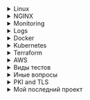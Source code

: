 
<details>
<summary>Linux</summary>
Hard link vs soft link
A hard link is a file all its own, and the file references or points to the exact spot on a hard drive where the Inode stores the data.
A soft link isn't a separate file, it points to the name of the original file, rather than to a spot on the hard drive.

а) Жесткая ссылка не может быть создана для каталогов. Жесткая ссылка может быть создана только для файла.
б) Символические ссылки или симлинки могут ссылаться на каталог.

что в Линукс отвечает за открытие файлов?

- Inode
inode  или индексный дескриптор — это структура данных в которой хранится метаинформация о стандартных файлах, каталогах или других объектах файловой системы, кроме непосредственно данных и имени.
Ну то есть , грубо говоря, что на 1 файл или директорию тратится 1 inode
На случай если кончились inode, заклинаний не подскажу. Так что для разделов в которы плодятся мелкие файлы следует грамотно выбирать файловую систему или нпйти и удалить все мелкие нулевые файлы.
Пример, мы как-то давно использовали btrfs для хранения множества мелких файлов тк в ней inode создаются динамически
Поискать нулевые файлы



- Как узнать оболочку линукс?
echo $0

Что такое образ initrd?

Начальный RAM-диск (initrd) – это исходная корневая файловая система, которая монтируется до того, как будет доступна настоящая корневая файловая система.
Initrd привязан к ядру и загружен как часть процедуры загрузки ядра.

- SUID SGID Sticky bit
SUID: если установлен бит setuid, когда файл выполняется пользователем, процесс будет иметь те же права, что и владелец исполняемого файла.
SGID: То же  самое что SUID, но только для групп
Sticky bit:  в основном это касается папок, подразумевает, файл или папка, созданные в папке с поддержкой stickybit, могут быть удалены только владельцем. Например , исползование sticky-бита – это /tmp, где каждый пользователь имеет разрешение на запись, но удалить его могут только пользователи, владеющие файлом.

- Состояния процессов:
```
Running (R):
Процесс либо выполняется на процессоре, либо готов к выполнению (ожидает своей очереди).

Sleeping (S или D):
Interruptible sleep (S): Процесс спит (ожидает завершения какого-либо события, например, ввода-вывода) и может быть прерван сигналом.
Uninterruptible sleep (D): Процесс находится в состоянии сна и не может быть прерван сигналом. Обычно это состояние связано с ожиданием завершения операций ввода-вывода.

Stopped (T):
Процесс остановлен, обычно сигналом (например, SIGSTOP или SIGTSTP), и ожидает дальнейших инструкций. Процесс может быть возобновлен с помощью сигнала SIGCONT.

Zombie (Z):
Процесс завершил выполнение, но его запись в таблице процессов ещё не удалена, так как родительский процесс ещё не вызвал wait() для получения статуса завершения. Это состояние временно и длится до того, как родительский процесс обработает завершение дочернего процесса.

Traced (t):
Процесс находится под контролем отладчика (например, gdb).

Idle (I):
В некоторых версиях ядра или инструментов мониторинга может присутствовать это состояние, обозначающее, что процесс ничего не делает, но при этом не находится в ожидании, как в Sleeping.
```

- Что такое zombie процесс?
В Linux (и других Unix-подобных операционных системах) процесс-зомби (zombie process) — это процесс, который завершил своё выполнение, но его запись в таблице процессов всё ещё сохраняется. Это происходит, когда процесс завершает своё выполнение, но его родительский процесс не вызвал системный вызов wait() для получения кода завершения дочернего процесса.

- Основные системные вызовы:
```
- open - открыть файл
- read - пытается читать из файлового дискриптора
- write - пытается записать в файловый дескриптор
- close - закрывает файл после чтения или записи
- fork - создает новый дочерний процесс
- execve - выполняет исполняемый файл
- kill - послать сигнал
```

- Самые популярные сигралы kill
```
15 SIGTERM По умолчанию без параметров. Корректное завершение
9 SIGKILL Немедленное завершение процесса
2 SIGNINT Прерывание процесса (обычно Ctrl + C)
HUP перечиьывает демон или конфигурацию (например, kill HUP PID)

```

Что такое уровни запуска в linux и как их изменить?

Уровень выполнения – это состояние init и всей системы, которое определяет, какие системные службы работают, и они идентифицируются по номерам.

Существует 7 различных уровней выполнения (уровень выполнения 0-6) в системе Linux для различных целей.

```
0: Halt System (To shutdown the system)
1: Single user mode
2: Basic multi user mode without NFS
3: Full multi user mode (text based)
4: unused
5: Multi user mode with Graphical User Interface
6: Reboot System
```

47. Команда TOP
RES (Resident Set Size): Это объем физической памяти (RAM), который используется процессом в данный момент. Включает: Текущие разделяемые библиотеки, а также физическую память, занятую процессом.

VIRT (Virtual Memory Size): Что показывает: Это общий объем виртуальной памяти, используемой процессом. Включает: Все кодовые, данные и разделяемые библиотеки, а также память, выделенную, но не использованную (т.е. не загруженную в RAM).


48. Что такое SeLinux?


SELinux – это аббревиатура от Security-enhanced Linux.

Это реализация контроля доступа и функция безопасности для ядра Linux.
Он предназначен для защиты сервера от неправильной настройки и / или скомпрометированных демонов.

Он устанавливает ограничения и инструктирует серверные демоны или программы, к каким файлам они могут обращаться и какие действия они могут предпринимать, определяя политику безопасности.


49. Какое использование файлов /etc/passwd и /etc/shadow?

/etc/shadow
```
user1:$6$abcd1234$...:19384:0:99999:7:::
```

/etc/passwd
```
user1:x:1000:1000:Иван Иванов:/home/user1:/bin/bash
```


Зачем устанавливать безпарольный вход по ssh?

Чтобы еще больше повысить безопасность системы, большинство организаций решили использовать аутентификацию на основе ключей вместо аутентификации на основе пароля.
Мы можем обеспечить аутентификацию на основе ключей, отключив стандартную аутентификацию по паролю.
Открытый ключ добавляется в файл конфигурации сервера, в то время как личный ключ остается конфиденциальным на стороне клиента.


50. Что такое swappiness в Linux?

Параметр swappiness контролирует стремление ядра перемещать процессы из физической памяти на диск подкачки.


OMM killer -защитный механизм ядра Linux, призванный решать проблемы с нехваткой памяти. При исчерпании доступной памяти он принудительно «убивает» наиболее подходящий по приоритетам процесс, отправляя ему сигнал KILL

Garbage collector - одна из форм автоматического управления памятью. Специальный процесс, называемый сборщиком мусора, периодически освобождает память, удаляя из неё ставшие ненужными объекты.

Load average — это показатель, который используется для отображения средней нагрузки на систему за определенные периоды времени. Он указывает на количество активных процессов, которые либо выполняются, либо ожидают выполнения на процессоре.

51. Как проходит процесс загрузки linux

52. Какие уровни абстрации у LVM

53. Лимиты пользователя в linux ulimit

54. Заголовки TCP пакетов
	SYN
	SYM+ACK
	ACK
	FYN
	WAIT
	RST
	RJCT
	CLOSE

55. Что такое ретраснмишн?
это повторная отправка TCP-сегмента, который не был подтверждён получателем за заданное время.

56. Что такое traceroute и как отрисовывает хосты черех которые прошел пакет?
Основная идея: использовать поле TTL (Time To Live) в IP-заголовке.

Отправляется первый пакет с TTL=1.
Первый маршрутизатор уменьшает TTL до 0 → высылает обратно сообщение ICMP Time Exceeded.
traceroute фиксирует адрес этого маршрутизатора.

Отправляется следующий пакет с TTL=2.
Первый роутер уменьшает TTL → 1, передаёт дальше.
Второй роутер уменьшает TTL → 0, и тоже отвечает ICMP Time Exceeded.
traceroute фиксирует уже второй хоп.

Так продолжается, пока пакет не достигнет целевого хоста.
Когда пакет дойдёт до цели, вместо Time Exceeded придёт ICMP Echo Reply (или UDP/TCP-ответ — зависит от реализации).
Это сигнал, что маршрут найден.

57. Какие виды NAT (SNAT, DNAT)?
SNAT (Source NAT)
Назначение: подмена исходного IP-адреса пакета.
Чаще всего используется, когда хосты в локальной сети (например, 192.168.x.x) выходят в Интернет через один внешний IP.
Пример:
Внутренний хост (192.168.1.10) → NAT → Внешний адрес (203.0.113.5) → Интернет
В Linux реализуется через iptables/nftables (--to-source).

DNAT (Destination NAT)
Назначение: подмена адреса назначения.
Используется для проброса портов (порт-форвардинг), чтобы внешние пакеты попадали к нужному внутреннему серверу.
Пример:
Интернет (1.2.3.4:443) → NAT (203.0.113.5:443 → 192.168.1.100:443) → Внутренний веб-сервер
В Linux: --to-destination.

58.





</details>

<details>
<summary>NGINX</summary>

44. В чем разница между виртуальным хостингом на основе имени и виртуальным хостингом на основе IP?

Виртуальные хосты используются для размещения нескольких доменов на одном экземпляре Apache/Nginx.

Вы можете иметь один виртуальный хост для каждого IP-адреса вашего сервера, или один и тот же IP-адрес, но разные порты, или один и тот же IP-адрес, один и тот же порт, но разные имена хостов.
Последнее называется «ame based vhosts».
На виртуальном хостинге на основе IP мы можем запустить более одного веб-сайта на одном сервере, но каждый веб-сайт имеет свой IP-адрес, в то время как в виртуальном хостинге на основе имен мы размещаем несколько веб-сайтов на одном IP-адресе.
Но для этого вам нужно поместить более одной записи DNS для вашего IP-адреса в базу данных DNS.

45. Как защититься от DDOS / медленных клиентов?
limit_req, limit_conn.
client_body_timeout, client_header_timeout.

45. Конфигурация
/etc/nginx/nginx.conf, sites-enabled/
server {} → виртуальный хост.
location {} → обработка URI.

rewrite vs return?
rewrite → меняет URI и пересылает дальше.
return → сразу возвращает код/ответ (эффективнее для редиректов).

46. Proxy / Load Balancing
Стратегии балансировки:

round-robin (по умолчанию)
least_conn (наименее занятый)
ip_hash (один клиент → один сервер)

Реальный IP клиента
proxy_set_header X-Real-IP $remote_addr;
proxy_set_header X-Forwarded-For $proxy_add_x_forwarded_for;

47. SSL / Security
HTTPS настройка
```
server {
    listen 443 ssl;
    ssl_certificate /etc/nginx/cert.pem;
    ssl_certificate_key /etc/nginx/key.pem;
}
```

**HSTS** — это механизм безопасности для браузеров:
Говорит браузеру: «Всё, что касается этого домена, нужно использовать только HTTPS»

48. Performance / Тюнинг
worker_processes auto; → по числу CPU.
worker_connections 10240; → макс. соединений на воркер.
sendfile on; → быстрый вывод файлов из ядра.
keepalive_timeout 65; → удержание TCP-сессии.
gzip on; → сжатие.


</details>

<details>
<summary>Monitoring</summary>

## Prometheus vs Zabbix?

| Характеристика       | **Prometheus** | **Zabbix** | **Типичные сценарии использования** |
|----------------------|----------------|-------------|--------------------------------------|
| **Метод сбора**     | Pull (HTTP `/metrics`) | Push/агенты, SNMP, IPMI, JMX | Prometheus в Kubernetes, Zabbix для сетевого оборудования |
| **Архитектура**     | Модульная: Prometheus + Alertmanager + Grafana | Централизованная: сервер + БД + агенты | Prometheus для распределённых систем, Zabbix для дата-центров |
| **Хранение данных** | Временные ряды, хранение недолгое (недели) | Реляционная БД, хранение годами | Prometheus для анализа текущего состояния, Zabbix для долгосрочной статистики |
| **Алертинг**        | PromQL + Alertmanager | Триггеры + действия | Prometheus для гибких правил SLA/SLO, Zabbix для классических алертов (CPU, диск, память) |
| **Визуализация**    | Через Grafana | Встроенные дашборды | Prometheus + Grafana для DevOps-дашбордов, Zabbix для “all-in-one” мониторинга |
| **Масштабируемость**| Легко горизонтально масштабируется (Thanos, VictoriaMetrics) | Зависит от БД, сложнее масштабировать | Prometheus в облаках и микросервисах, Zabbix в корпоративных инфраструктурах |
| **Лучшее применение** | Kubernetes, Docker, cloud-native | Серверы, сети, виртуализация | Prometheus для CI/CD и DevSecOps, Zabbix для ITSM и эксплуатации |
| **Сильные стороны** | Высокая производительность, простая интеграция | Универсальность, поддержка legacy | Prometheus для современных приложений, Zabbix для смешанных сред |
| **Слабые стороны**  | Нет долгосрочного хранения без доп. решений | Тяжёлый, зависимость от SQL-БД | Prometheus требует доп. тулов для полноты, Zabbix сложнее в облаке |

## Архитектура Prometheus
- **Pull-модель**: Prometheus опрашивает таргеты по HTTP `/metrics`.
- **Exporters**: компоненты для экспорта метрик (node_exporter, blackbox_exporter и др.).
- **Pushgateway**: используется для краткоживущих джобов (например, batch-задач).

## Типы данных в Prometheus
1. **Counter** → счётчик (только растёт).
   - Пример: количество HTTP-запросов.
2. **Gauge** → текущее значение (может расти и падать).
   - Пример: загрузка CPU, температура.
3. **Histogram** → распределение значений по "бакетам".
   - Пример: время ответа API.
4. **Summary** → агрегированные квантильные значения.
   - Пример: 95-й перцентиль задержки.

## Labels
- **Labels** — ключ=значение, добавляют контекст к метрикам.
- Пример: `http_requests_total{method="GET", status="200"}`
- Нужны для: фильтрации, агрегации, сравнения метрик между инстансами.

## High Availability (HA)

- Разворачивают несколько Prometheus-инстансов, которые собирают одни и те же метрики.
- Для устранения дублей алертов используют Alertmanager в режиме кластеризации.

## Разница между Alertmanager и Prometheus

- Prometheus → собирает метрики, выполняет запросы, генерирует алерты.
- Alertmanager → управляет алертами (дедупликация, маршрутизация, нотификации в Slack, email, PagerDuty и др.).
</details>

<details>
<summary>Logs</summary>

## Loki vs EFK

| Характеристика | **ELK (Elasticsearch + Logstash + Kibana)** | **Loki** |
|----------------|---------------------------------------------|----------|
| **Индексация** | Индексирует весь текст логов → быстрый поиск, но дорого по ресурсам | Индексирует только **labels** → дешевле хранение, но поиск по тексту медленнее |
| **Хранение**   | Шардирование индексов, высокая нагрузка на storage и CPU | Логи хранятся блобами (**chunks**) в S3, GCS, локальном FS |
| **Интеграция** | Самостоятельная экосистема Elastic | Идеально работает с **Prometheus/Grafana** (общая модель labels) |
| **Стоимость**  | Высокая стоимость эксплуатации (ресурсоёмкость) | Существенно дешевле в эксплуатации |

## Lifehack
Всё, что нужно фильтровать часто → класть в labels.
Всё остальное оставлять в тексте логов.

## Преимущества Loki vs Elasticsearch

Стоимость: дешевле, т.к. индексируются только labels.
Масштабирование: легко хранить petabytes логов в S3.
Интеграция: нативная работа с Prometheus и Grafana.
Простота: не нужны тяжёлые кластеры ES.
Гибкость: легко запускать в Kubernetes (Helm chart, promtail как DaemonSet).

</details>

<details>
<summary>Docker</summary>

Отличие docker  от  VM
В основе VM гипервизор,
Под капотом докера Namespaces + Control groups

namespaces для организации изолированных рабочих пространств, которые мы называем контейнерами.
Список некоторых пространств имен, которые использует docker:

- pid: для изоляции процесса;
- net: для управления сетевыми интерфейсами;
- ipc: для управления IPC ресурсами. (ICP: InterProccess Communication);
- mnt: для управления точками монтирования;
- utc: для изолирования ядра и контроля генерации версий(UTC: Unix timesharing system)


Control groups (контрольные группы)

cgroups для распределение или ограничения ресурсов для  процессов (процессорные, сетевые, ресурсы памяти, ресурсы ввода-вывода)

CMD ENTRYPOINT RUN
CMD sets the command and its parameters to be executed by default after the container is started. However, CMD can be replaced by docker run command line parameters. ENTRYPOINT configures the command to run when the container starts

Инструкции dockerfile:
FROM
ENV
ARG
WORKDIR
RUN
EXPOSE - Никакие порты не открываются, это элемент документирования
VOLUME - внутри контейнера становится томом. При запуске контейнера Docker автоматически создаст том и примонтирует его к этому пути. Данные, записанные в том(volume), сохранятся даже после остановки или удаления контейнера. Например,VOLUME /data.

CMD  явлется как бы дополнением   ENTRYPOINT
те в Entrypoint мы кладем команду ( python server.py),  а в CMD мы кладем  аргуметы к комманде
 Если посмотреть чуть шире, а именно в разрезе  k8s , то  Entrypoint  у нас был зашит в образ, а CMD  мы мы передовали через helm  в зависимости от среды ( dev/qa/stg)  через параметр args

k8s command -> entrypoint
k8s args ->  cmd


Минимизация количества слоев образа


При использовании таких команд, как RUN, COPY, ADD Docker создает слои. Каждый слой увеличивает размер образа, так как слои кэшируются.
Чтобы уменьшить количество слоев, необходимо объединять (комбинировать) команды в цепочки для того, чтобы исключить проблемы, связанные с неправильным использованием кэша. Рассмотрим эти рекомендации на конкретных примерах. Предположим, нам необходимо выполнить следующие 2 команды:
```
RUN apt update
RUN apt -y install tree
```
Если вы используете apt, необходимо комбинировать в одной инструкции RUN команды apt update и apt install. Команды выше необходимо скомбинировать в одну команду следующим методом:
```
RUN apt update && apt -y install tree
```
В результате вместо двух слоев будет создан один слой, и как итог будет уменьшен размер финального образа. Кроме того, следует объединять в одну инструкцию команды установки пакетов. Перечислять пакеты необходимо на нескольких строках, разделяя список символами \. Выглядеть это может так:
```
RUN apt update && apt install -y \
	htop \
	tree \
	mc
```
Этот метод также позволяет сократить число слоёв, которые должны быть добавлены в образ, и помогает поддерживать код файла в читаемом виде.

Удаление кэшей и временных файлов

При использовании пакетных менеджеров, таких как apt, apk, yum/dnf, они кэшируют загружаемые данные с целью снижения нагрузки на сеть, и, как следствие, уменьшается время, требуемое для установки программ. Данный кэш необходимо удалять, чтобы размер итогового образа не разрастался до больших объемов.
Для удаления кэша в конец команды по установке (например, apt install) необходимо добавить одну из нижеперечисленных строк — в зависимости от используемого пакетного менеджера:
```
APT: ... && rm -rf /var/cache/apt
APK: ... && rm -rf /etc/apk/cache
YUM: ... && rm -rf /var/cache/yum
DNF: ... && rm -rf /var/cache/dnf
```

Cетевые драйверы docker
несколько драйверов по умолчанию, которые обеспечивают основной функционал по работе с сетью:
- none: отключение всех сетевых ресурсов.
- bridge: сетевой драйвер по умолчанию. По сути, это мост между контейнером и хостовой машиной. Мостовые сети обычно используются, когда приложения выполняются в автономных контейнерах, которые должны взаимодействовать друг с другом.
- host: для автономных контейнеров устраняется сетевая изолированность между контейнером и хостом Docker и напрямую используются сетевые ресурсы хоста.
- overlay: наложенные сети соединяют несколько демонов Docker.
- macvlan: сети Macvlan позволяют присваивать контейнеру MAC-адрес, благодаря чему он выглядит как физическое устройство в сети.

Docker многостадийная сборка (multi-stage build) — это методика сборки образов Docker, которая позволяет создавать более легкие и оптимизированные образы с помощью нескольких этапов сборки в одном Dockerfile. Это особенно полезно для создания минимальных продакшн образов, содержащих только необходимое программное обеспечение и зависимости, без лишних файлов, которые были нужны только на этапе сборки или тестирования.

Как уменьшить размер docker образа?
	1. Выбор базового образа, например alpine
	2. Минималтзвация установленных зависимостей
	3. Multi-stage build
	4. Почистить каталог /var
	5. Минималищировать количесво слоев
		Слой = snapshot файловой системы после выполнения инструкции.
		Docker использует UnionFS (OverlayFS/aufs) для объединения слоёв.

</details>

<details>
<summary>Kubernetes</summary>

Компоненты:

Kube-api - предоставляет kubernets API
ETCD - Хранит все данные о состоянии кластера (конфигурация, секреты, статусы и т.п.).
Sheduler - разпрелеляет приложения, назначает рабочий узел каждому приложению
kube-controller-manager -
Управляет контроллерами (controllers), которые следят за текущим состоянием кластера и стремятся к желаемому состоянию.
Примеры:
	ReplicaSet Controller — гарантирует нужное количество реплик Pod'ов.
	Node Controller — следит за состоянием узлов.
	Deployment Controller — управляет обновлениями приложений.

kubelet
Агент, который получает инструкции от API Server и управляет контейнерами на узле.


kube-proxy
kube-proxy — сетевой прокси, работающий на каждом узле в кластере, и реализующий часть концепции сервис.


IRSA (AWS only) - this option creates an identity provider for the cluster.
After this step we can add role and policy on the side of Amazon cloud, I mean IAM service.
Add the identity number of this role to the k8s service account as annotation and assign this service account to the appropriate pod or deployment.

Role —  который описывает некий набор прав на объекты кластера Kubernetes. Role ничего и никому не разрешает. Это просто список.
RoleBinding -
ServiceAccount -
Пример: kubectl auth can-i get pods --as <serviceaccount> -n <namespace>

1. Liveness Probe используется для определения необходимости перезапуска контейнера.
2. Readiness Probe используется для определения готовности контейнера принимать трафик, ну то есть когда пускать/не пускать трафик.
3. Startup Probe используется для проверки успешного завершения инициализации контейнера и позволяет игнорировать liveness и readiness проверки до её завершения.

Pod Disruption Budget (PDB)
```
это механизм в Kubernetes, который помогает управлять количеством pod'ов (единиц приложения) в кластере, которые могут быть одновременно остановлены или перезапущены. PDB гарантирует, что определенное количество pod'ов останется доступным даже в случае непредвиденных сбоев или плановых обновлений.
```
QoS (Quality of Service) class
```
метрика определяющая приоритет пода (Pod) в кластере на основе его потребностей в ресурсах (CPU и памяти).
Guaranteed (Гарантированный) -  самый высокий приоритет (request == limits)
Burstable (Гибкий) - Они более гибки, чем Guaranteed, и их могут удалить раньше (requests < limits)
Best-Effort (Лучший вариант) - (Ни requests, ни limits) поды будут удалены первыми при нехватке ресурсов.
```

NodeSelector - юнит в описании манифеста, который служит для выбора нод под запуск подов ( например нода для запуска с меткой GPU)
Affinity - используется для размещение подов на соответствущих описанным критериям нодах при определнных условиях.( например запускать поды из данного деплоймента на нодах из определенной availibility zone,  instance type, etc)
AnitAffinity -  для обратного вышеописанному
taint -   для того чтобы запретить подам быть запущенным на определнных нодах. Использается при описании  NodeGroup(Ноды)

Чтобы поды от деплоймента в Kubernetes распределялись на разные ноды, а не на одну, можно воспользоваться несколькими подходами:

 Использование PodAntiAffinity

PodAntiAffinity позволяет указывать, что поды не должны размещаться на одной и той же ноде. Это настраивается с помощью полей affinity и podAntiAffinity в манифесте деплоймента.

Как работает OOM Killer в Kubernetes
```
Лимиты и запросы памяти:

В Kubernetes ресурсы, такие как память и CPU, управляются с помощью параметров requests и limits, которые можно задавать в манифесте контейнера.
requests — это минимальное количество ресурсов, которое гарантированно выделяется контейнеру.
limits — это максимальное количество ресурсов, которое контейнер может использовать.
Переполнение лимитов памяти:

Если контейнер начинает использовать больше памяти, чем указано в limits, ядро Linux может сработать и активировать OOM Killer.
Когда OOM Killer активируется, он завершает процессы, чтобы освободить память. В контексте контейнеров это означает завершение всего контейнера.
Выбор процесса для завершения:

OOM Killer выбирает процессы для завершения на основе их "oom_score", который рассчитывается ядром на основании различных факторов, таких как размер процесса, время его выполнения и важность.
Контейнеры, которые потребляют больше памяти, чем указано в limits, получают повышенный "oom_score" и, следовательно, становятся приоритетными кандидатами для завершения.
Последствия в Kubernetes:

Когда контейнер убивается OOM Killer-ом, Kubernetes помечает этот контейнер как OOMKilled и может попытаться перезапустить его, в зависимости от настроек restartPolicy.
Если контейнер постоянно превышает лимит памяти и OOM Killer регулярно его завершает, это может привести к циклическим перезапускам (crash loop).
События и диагностика:

Kubernetes генерирует событие, указывающее, что контейнер был завершен из-за превышения лимита памяти (событие типа OOMKilled).
Для диагностики можно просмотреть логи пода и события с помощью команд kubectl logs и kubectl describe pod.
Профилактика:

Чтобы избежать ситуаций с OOM Killer, рекомендуется правильно рассчитывать requests и limits для контейнеров на основе профилирования и мониторинга приложения.
Можно также использовать инструменты мониторинга, такие как Prometheus, для наблюдения за потреблением памяти и другими метриками в кластере.
Таким образом, OOM Killer играет важную роль в управлении памятью и обеспечении стабильности узлов в Kubernetes, но требует внимательной настройки ресурсов для контейнеров, чтобы избежать нежелательных завершений и перезапусков.
```
Throtling in Kubernetes:


В Kubernetes LimitRange и ResourceQuota — это механизмы, которые позволяют ограничивать использование ресурсов (CPU, память) в namespace'ах , чтобы предотвратить чрезмерное потребление ресурсов и обеспечить стабильность кластера.

LimitRange - Ограничивает минимальные и максимальные значения requests и limits на уровне отдельного контейнера или Pod'а внутри namespace.

ResourceQuota - Ограничивает общее использование ресурсов в namespace . То есть, сколько всего может быть выделено ресурсов всем Pod'ам в рамках одного namespace.

Какие виды контейнеров бывают в поде?
	- init
	- sidecar

statefullset VS deployment?


Типы сервисов в k8s(4):
-ClusterIP
-NodePort
-LoadBalancer

Какие механизмы безопасности есть в k8s?
	RBAC
	Network Policies
	SecurityContext — настройка прав пода/контейнера (uid/gid, readOnlyRootFilesystem, drop capabilities).
	Pod Security Standards (PSS, пришли на смену PodSecurityPolicy) - запреты на запуск подов с root-правами, привилегированными capability, hostPID/hostNetwork и т.д.

Что произрйдет с контейнером если он превысит потребление CPU?

Что такое ingress?

В чем преимущество использования ингресса против сервиса при обращение прилодений в рамках одного кластера к друг другу?



**Questions**
- Какие вопросы вы зададите разработчику, когда он приносит код для деплоя в Kubernetes?
- Какие kubernetes-объекты используете для деплоя stateful приложения?
- Как диагностировать задержки между двумя кластерами с раздельными БД и приложениями?
```sh
У каждого приложения есть своя база ранных. Эти приложенияя общаются через интеренет по https. С первого кластера приложение отправляяет во второе приложение, там приложение записывает в базу, отсылает ответ и первый записывает в свою базу, Этот раунд длятся 400 милисекунд, но бывают задержки 3 секунды. Куда смотреть?
```
- Какие ресурсы проверяете на хосте для обеспечения надёжной работы БД?
- Какие шаги предпримете при оптимизации БД, например Postgres?
- Как анализируете сетевые проблемы между двумя кластерами?

</details>

<details>
<summary>Terraform</summary>

Что такое стейт файл, что в нем хранится, можно ли править руками? Что такое и зачем нужен лок?
стейт файл - файл состояния, в котором хранится описание созданных ресурсов. Руками править можно, но лучше вносить правки через terraform import.
Lock file служит для сохранения хэшей версий провайдеров и модулей

Что такое null ресурс?
null_resource является ресурсом , который позволяет настроить provisioners, которые непосредственно не связаны с одним существующим ресурсом.

Функции:


</details>

<details>
<summary>AWS</summary>


AWS System manager - is a secure end-to-end management solution for resources on AWS and in multi-cloud and hybrid environments

Availability zone
- Region (регион) – это географическая область (например, us-east-1 – Вирджиния, США).
- Availability Zone (зона доступности) – это один из дата-центров внутри региона, имеющий независимое электропитание, сеть и охлаждение.
- В каждом регионе обычно есть минимум 2–3 зоны доступности (например: us-east-1a, us-east-1b, us-east-1c).

VPC - виртуальная частная сеть или изолированный сегмент

- Nat gateway - Позволяет ресурсам из private subnet выходить в интернет только для исходящего трафика

- Internet gateway - Позволяет ресурсам с публичным IP адресом принимать входящие соединения, наприемр Elastic LB. Оплата только за трафик.

- Security groups - firewall at the instance level
acts as a firewall that controls the traffic allowed to and from the resources in your virtual private cloud (VPC). You can choose the ports and protocols to allow for inbound traffic and for outbound traffic.

- Security groups are stateful. For example, if you send a request from an instance, the response traffic for that request is allowed to reach the instance regardless of the inbound security group rules. Responses to allowed inbound traffic are allowed to leave the instance, regardless of the outbound rules.

network ACL  - Список управления доступом к сети (ACL) разрешает или запрещает определенный входящий или исходящий трафик на уровне подсети.
	Default network ACL - allows all inbound traffic
	Custom network ACL - denies all inbound and outbound traffic untill you add rules
	Block specific IP addresses^ not security group

Site-to-Site VPN -  connection between remote devices and AWS resources. Virtual Private Gateway --> IPSEC --> Customer gateway (on-premise network)
Network ACLs are stateless, which means that return traffic must be explicitly allowed by the rules.

- External Ingress

Доступен из интернета.
Для него создаётся Internet-facing Load Balancer.

Используется, когда нужно отдавать сервисы/приложения наружу (например, API, веб-приложение).

В AWS ALB это означает:
scheme: internet-facing
Security Group разрешает входящий трафик с 0.0.0.0/0 (или с ограничений).
Пример аннотации для Kubernetes Ingress:

```
annotations:
  alb.ingress.kubernetes.io/scheme: internet-facing
```

2. Internal Ingress

Доступен только внутри VPC (или через VPN/Direct Connect/PrivateLink).
Для него создаётся Internal Load Balancer.
Используется для внутренних микросервисов, админских панелей, сервисов, к которым не нужен публичный доступ.

В AWS ALB это означает:

scheme: internal

Security Group обычно ограничивает доступ только из корпоративных сетей или из подсетей VPC.

Пример аннотации:

```
annotations:
  alb.ingress.kubernetes.io/scheme: internal
```


Direct connect - directly connect to AWS data center without internet

AWS Private link - Establish connectivity between VPCs and AWS services without exposing data to the internet

Athena -  сервис запросов, похожий на SQL

Amazon OpenSearch Service makes it easy for you to perform interactive log analytics,

VPC Flow logs - Опция для логирования сетевого трафика

CloudFront- system of distributed servers that deliver webpages and other web content

Application Load Balancer принимает решения о маршрутизации на уровне приложения (HTTP/HTTPS), поддерживает маршрутизацию на основе пути и может направлять запросы на один или несколько портов в каждом экземпляре контейнера в вашем кластере.

Network Load Balancer  принимает решения о маршрутизации на транспортном уровне (TCP/SSL). Он может обрабатывать миллионы запросов в секунду. После того, как балансировщик нагрузки получает соединение, он выбирает цель из целевой группы для правила по умолчанию, используя алгоритм маршрутизации хеширования потока. Он пытается открыть TCP-соединение с выбранной целью на порту, указанном в конфигурации прослушивателя. Он пересылает запрос без изменения заголовков.

Route53
	Simple - Rote traffic to a single resource
	Failover - Active-passive failover
	Geolocation - Route traffic based on the location
	Geoproximity - Based on the physical distance between your users and your resources
	Latency based - Route traffic based on the based latency to provide good performance
	Multivalue Answers - Enable Route53 to respond with up to end to eight selected at random (Round-robin)
	Weighted - Route traffic to multiple resources based on a numerical weight

VPC
VPC -->  add subnets --> create Rote table --> create NACL --> associate subnets with route tables

VPC endpoint with acces to S3
Launch EC2 --> Create Vpc endpoint for S3 --> Review route table

S3
Standard - >= 3 AZs    99.9 % (For workloads and frequent data)
Standard infrequent access -  >= 3 AZ Long-term infriquent accessed critical data
One Zone Infrequent access - 1 AZ Long term infriquent access, non-critical
Glacier Instant Retrieval - >=3 AZ Long live data. For infrequent data (Minimum duration 90 days)
Glacier Flexible Retrieval >=3 AZ Long-term data archiving needs to be accessed within a few hours or minutes
Glacier deep archive - >=3 AZ Rerely accessed data archiving. default retrieval time 12 hours (Minimum duration 180 days)
S3 Intelligent-tiering - >=3 AZ Unknown or unpredictable access pattern

Server-side encryption:
	SSE-S3 - S3 managed keys AES 256-bit encryption
	SSE-KMS - AWS Key Management Service managed keys
	SSE-C - Customer-provided keys

S3 Static website
	Enable static website -> Disable Block Public Access settings -> Allow public read access for your objects

Inventory bucket - Used to help understand how you are storing objects in S3 bucket

EFS storage classes:


AWS Config continually assesses, audits, and evaluates the configurations and relationships of your resources on AWS,

File gateway - Access files stored on S3 using NFS or SMB
Fsx Gateway - Access files in Amazon Fsx for Windows File Server using SMB
Volume gateway(Stored Mode) - Your entire dataset is stored on-site and backend up to S3 as RBS snapshots.
Volume Gateway (Cached mode) - Your entire dataset is stored in S3 (only frequently accessed)


1 subnet in 1 availability zone

security group - фильтрует трафик на уровне инстанса
NACL - фильтркет трафик на уровне подсети

---

AWS cloudwatch
- Logs
- insights
- Metrics
- Log stream
- Log groups
- Log archival

может пересылать логи в S3 Opensearch Lambda kinesis

AWS Cloudtrail - сервис для аудит API вызовыв

X-RAY -

Network Monitor -

</details>


<details>
<summary>Виды тестов</summary>
виды тестов:
Юнит-тестирование (Unit Testing):
Тестирование отдельных компонентов или модулей приложения изолированно.
Цель: проверить, что каждый модуль работает правильно.

Интеграционное тестирование (Integration Testing):
Тестирование взаимодействия между модулями или компонентами.
Цель: выявить проблемы, которые могут возникнуть при взаимодействии компонентов.

Функциональное тестирование (Functional Testing):
Проверка функциональности приложения в соответствии с требованиями.
Фокусируется на том, что система делает.

Системное тестирование (System Testing):
	Комплексное тестирование всей системы целиком.
	Цель: убедиться, что приложение соответствует всем заявленным требованиям и спецификациям.

Приёмочное тестирование (Acceptance Testing):
	Тестирование, проводимое для подтверждения того, что система удовлетворяет потребности пользователя.
	Включает альфа- и бета-тестирование.

Регрессионное тестирование (Regression Testing):
	Повторное тестирование системы для проверки, что изменения в коде не вызвали новых дефектов.
	Обычно проводится после внесения исправлений или новых функций.

Нагрузочное тестирование (Load Testing):
Тестирование производительности системы под различными уровнями нагрузки.
Цель: определить, как система работает при увеличении числа пользователей или объема данных.

Стресс-тестирование (Stress Testing):
Тестирование системы под экстремальными условиями, превышающими нормальные рабочие нагрузки.
Цель: выявить пределы прочности и стабильности системы.

Тестирование производительности (Performance Testing):
Оценка быстродействия системы в различных условиях.
Включает измерение времени отклика, пропускной способности и использования ресурсов.

Тестирование безопасности (Security Testing):
Проверка системы на уязвимости и угрозы безопасности.
Цель: защитить данные и обеспечить безопасную работу системы.

Тестирование удобства использования (Usability Testing):
Оценка удобства и интуитивности интерфейса для конечных пользователей.
Включает сбор отзывов пользователей и наблюдение за их взаимодействием с системой.

Тестирование совместимости (Compatibility Testing):
Проверка работы приложения на различных платформах, устройствах и браузерах.
Цель: убедиться, что система работает корректно в различных средах.

Тестирование восстановления (Recovery Testing):
Оценка способности системы восстанавливаться после сбоев и отказов.
Цель: убедиться, что система может восстановиться и продолжить работу после критических ошибок.

Тестирование локализации (Localization Testing):
Проверка адаптации приложения для различных регионов и языков.
Включает проверку правильности перевода, форматов даты и времени, валют и других региональных особенностей.

</details>

<details>
<summary>Иные вопросы</summary>

REST - архитектурный стиль. Любой формат (JSON, XNL etc)
SOAP - протокол обмена структурированными данными. Протокол (SOAP XML)


Чем отличаются протоколы http1.1 от http2.0 ?

Что такое треды операционной системы?

CORS - служит для того, чтобы например регуоировать общение браузера с апишками через AJAX запрос

Что происход при curl ifconfig.io (максимально детально)
curl вызывает функции ОС (getaddrinfo), чтобы найти IP-адрес домена.
ОС обращается к /etc/hosts и DNS-серверам (например, 8.8.8.8 или провайдера).
В итоге ya.ru превращается в IP (например, 77.88.55.242).

🔹 3. Установление TCP-соединения
curl открывает сокет и делает TCP 3-way handshake:
SYN → клиент → сервер
SYN+ACK ← сервер
ACK → клиент
Теперь установлен TCP-канал (обычно к :80 или :443).

🔹 4. TLS-рукопожатие (если HTTPS)
Если вызвать curl https://ya.ru, произойдёт:
обмен ключами (TLS handshake),
проверка сертификата сайта,
установка шифрованного канала.

🔹 5. Отправка HTTP-запроса
curl формирует минимальный запрос:
GET / HTTP/1.1
Host: ya.ru
User-Agent: curl/8.x
Accept: */*


GET / — просим корневую страницу.
Host: ya.ru — нужен для виртуального хостинга.

🔹 6. Обработка на сервере

Запрос попадает в инфраструктуру Яндекса (балансировщики, прокси, веб-сервер).
Сервер подготавливает ответ (чаще всего — редирект на https://ya.ru/).

🔹 7. Ответ сервера

Пример ответа:
HTTP/1.1 301 Moved Permanently
Location: https://ya.ru/
Content-Length: 0
Connection: keep-alive


Код 301 говорит: «ресурс навсегда переехал на HTTPS».
Заголовок Location указывает новый адрес.

🔹 8. Обработка ответа curl

По умолчанию curl просто выведет тело ответа (в данном случае пустое).
Заголовки можно увидеть с флагом -v или -I.

✅ Итог: при curl ya.ru происходит:

DNS-резолвинг имени → IP.
Установление TCP-соединения.
Установление TLS-рукопожатие.
Отправка HTTP-запроса.
Получение и вывод HTTP-ответа (обычно редирект).
</details>

<details>
<summary>PKI and TLS</summary>

smth

</details>

<details>
<summary>Мой последний проект</summary>

                           Users
                             │
                             ▼
                        +------------+
                        | Cloudflare |
                        +------------+
                             │  DNS/WAF/DDoS
                             ▼
                    +---------------------+
                    |   ALB (Ingress)     |
                    | Public Subnets (AZ) |
                    +---------------------+
                      /          |         \
                     /           |          \
                    ▼            ▼           ▼
           ┌─────────────┐ ┌─────────────┐ ┌─────────────┐
           |  Private    | |  Private    | |  Private    |
           |  Subnet AZ1 | |  Subnet AZ2 | |  Subnet AZ3 |
           └─────────────┘ └─────────────┘ └─────────────┘
                  │              │               │
        +----------------+ +----------------+ +----------------+
        |  EKS Nodes     | |  EKS Nodes     | |  EKS Nodes     |
        |  (Worker pool) | |  (Worker pool) | |  (Worker pool) |
        +----------------+ +----------------+ +----------------+
           |      |          |      |           |      |
           ▼      ▼          ▼      ▼           ▼      ▼
        +--------------------------------------------------+
        |                  EKS Cluster                     |
        |   (Pods, Deployments, Services, DaemonSets, etc) |
        +--------------------------------------------------+

	┌─────────────────────────────────────────────────────────┐
	│                   AWS Networking Layer                  │
	│                                                         │
	│  VPC 10.0.0.0/16                                        │
	│   • Public Subnets (IGW) → ALB                          │
	│   • Private Subnets (NAT GW) → Worker Nodes             │
	│   • Route Tables:                                       │
	│       Public RT → Internet Gateway                      │
	│       Private RT → NAT Gateway                          │
	└─────────────────────────────────────────────────────────┘


Сетевой фундамент (VPC, сабнеты, маршруты)
- VPC

CIDR: например, 10.0.0.0/16.

Разделение на 3 AZ (для отказоустойчивости).

Сабнеты

Public subnets (по одной в каждой AZ)

для ingress, bastion-хостов, NAT Gateways.
ассоциируем с route table → Internet Gateway.

Private subnets (по одной в каждой AZ)
для воркеров EKS.

ассоциируем с route table → NAT Gateway (чтобы узлы могли тянуть апдейты, но не были доступны извне).
Route Tables

Public RT → IGW.
Private RT → NAT GW.

Security Groups

Для EKS Control Plane (AWS управляет, но мы должны разрешить вход с нод).

Для worker nodes: 443 (kubelet), NodePort (если нужен), ограниченный доступ между подсетями.

- EKS через Terraform

Создание кластера
Используем модуль terraform-aws-eks.

Указываем VPC ID
Указываем private subnets для нод(важно: control plane общается с воркерами через них).
Control Plane — managed by AWS (highly available across AZ).
Worker Nodes
Managed Node Groups (обычно on-demand).
Spot Node Group для дешёвых воркеров (CI/CD, не-критичные поды).

Taints/Tolerations — чтобы разделить workload (например, критика vs. batch).
Networking для кластера

CNI: AWS VPC CNI (каждый pod получает IP из сабнета).
Поддержка pod density зависит от выбранных типов инстансов и /26-/28 блоков в сабнетах.
Можно добавить Calico, если нужна NetworkPolicy.

- IAM + RBAC

OIDC provider для EKS (нужен для IRSA — IAM Role for ServiceAccount).
Чтобы сервис-аккаунты могли получать IAM роли (IRSA).
Это позволяет подам напрямую работать с AWS сервисами (S3, Secrets Manager, DynamoDB и т.д.).
Привязываем роли к k8s сервис-аккаунтам (например, pod в k8s может читать S3 или секреты в Secrets Manager).
Add-ons (сразу через Terraform или Helm)
vpc-cni
coredns

kube-proxy

ingress controller (nginx или AWS Load Balancer Controller).

- Поток трафика (пример)

Пользователь → Cloudflare (DNS -> WAF -> DDoS).

Cloudflare → ALB (ingress) в public subnet.

ALB → EKS pods (через сервис типа LoadBalancer/Ingress).

Для админки был выбрал ingress типа internal

Pods сидят в private subnet, имеют выход в интернет через NAT Gateway (например, для скачивания образов).

На собеседовании можно упомянуть

Зачем делаем private-only worker nodes (безопасность).

Почему используем несколько сабнетов в разных AZ (HA).

Как масштабируем кластер: Cluster Autoscaler + разные Node Groups (on-demand/spot).

Как обеспечиваем доступ: kubectl через bastion или через AWS SSM Session Manager, а не открытый 22 порт.
</details>